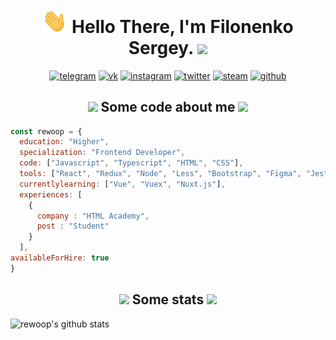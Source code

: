 <h1 align="center">
  <img src="https://raw.githubusercontent.com/rewoop/rewoop/master/wave.gif" width="40px">
  <strong> Hello There, I'm Filonenko Sergey.</strong>
  <img src="https://media.giphy.com/media/9nuXRx5EfGsKc/giphy.gif" width="45px">
</h1>

<p align="center">
  <a href="https://t.me/rewoooop"><img src="https://img.icons8.com/clouds/100/000000/telegram-app.png" alt="telegram"/></a>
  <a href="https://vk.com/rewoop"><img src="https://img.icons8.com/clouds/100/000000/vk-com.png" alt="vk"/></a>
  <a href="https://instagram.com/serejathecreator"><img src="https://img.icons8.com/clouds/100/000000/instagram-new--v2.png" alt="instagram"/></a>
  <a href="https://twitter.com/rewoooop"><img src="https://img.icons8.com/clouds/100/000000/twitter.png" alt="twitter"/></a>
  <a href="https://steamcommunity.com/id/rewoop/"><img src="https://img.icons8.com/clouds/100/000000/steam.png" alt="steam"/></a>
  <a href="https://github.com/rewoop"><img src="https://img.icons8.com/clouds/100/000000/github.png" alt="github"/></a>
</p>

<h2 align="center">
  <img src="https://media.giphy.com/media/WSCNSbSgg7LqtqJ2h8/giphy.gif" width="90">
  <strong>Some code about me</strong>
  <img src="https://media.giphy.com/media/WSCNSbSgg7LqtqJ2h8/giphy.gif" width="90">
</h2>

```javascript
const rewoop = {
  education: "Higher",
  specialization: "Frontend Developer",
  code: ["Javascript", "Typescript", "HTML", "CSS"],
  tools: ["React", "Redux", "Node", "Less", "Bootstrap", "Figma", "Jest", "Enzyme", "Webpack", "Gulp"],
  currentlylearning: ["Vue", "Vuex", "Nuxt.js"],
  experiences: [
    {
      company : "HTML Academy",
      post : "Student"
    }
  ],
availableForHire: true
}
```

<h2 align="center">
  <img src="https://media.giphy.com/media/ZccS9Dpzegut1Fcq2c/giphy.gif" width="50">
  <strong>Some stats</strong>
  <img src="https://media.giphy.com/media/ZccS9Dpzegut1Fcq2c/giphy.gif" width="50">
</h2>

![rewoop's github stats](https://github-readme-stats.vercel.app/api?username=rewoop&show_icons=true&hide_border=true&line_height=25&hide_title=true&theme=radical)
